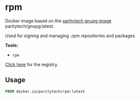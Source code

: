 # rpm

Docker image based on the [paritytech gnupg image](https://hub.docker.com/paritytech/gnupg) paritytech/gnupg:latest.

Used for signing and managing .rpm repositories and packages

**Tools:**

- `rpm`

[Click here](https://hub.docker.com/repository/docker/paritytech/rpm) for the registry.

## Usage

```Dockerfile
FROM docker.io/paritytech/rpm:latest
```
